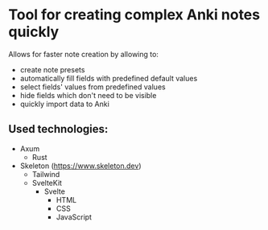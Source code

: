 # Tool for creating complex Anki notes quickly
Allows for faster note creation by allowing to:
  - create note presets
  - automatically fill fields with predefined default values
  - select fields' values from predefined values
  - hide fields which don't need to be visible
  - quickly import data to Anki

## Used technologies:
- Axum
  - Rust
- Skeleton (https://www.skeleton.dev)
  - Tailwind
  - SvelteKit
    - Svelte
      - HTML
      - CSS
      - JavaScript
